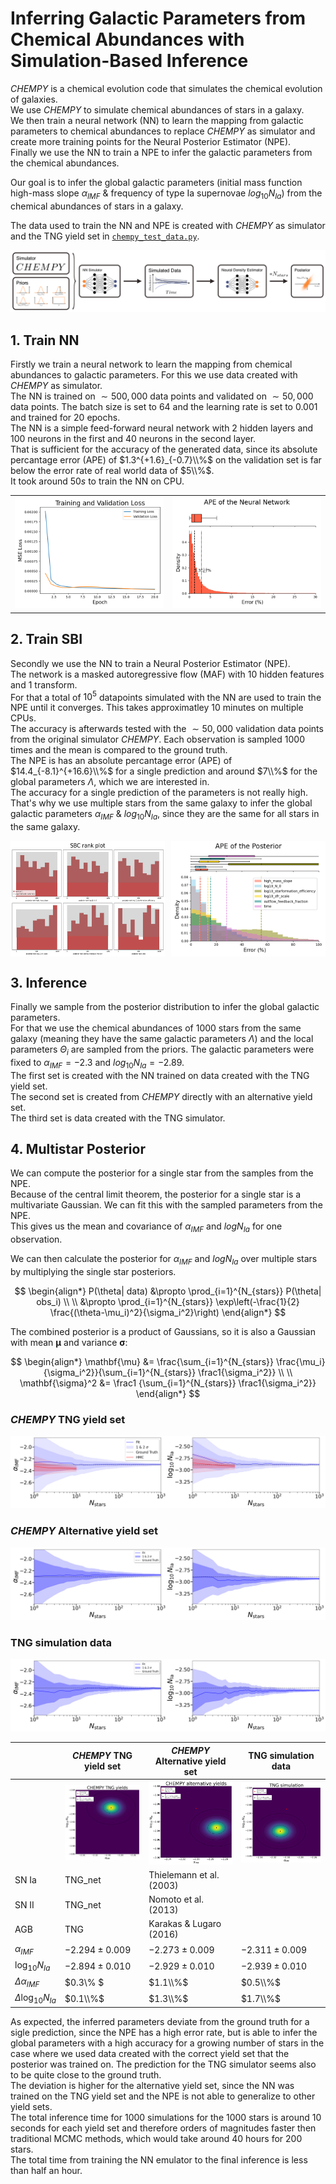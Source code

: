 # Inferring Galactic Parameters from Chemical Abundances with Simulation-Based Inference
$CHEMPY$ is a chemical evolution code that simulates the chemical evolution of galaxies. <br>
We use $CHEMPY$ to simulate chemical abundances of stars in a galaxy. <br>
We then train a neural network (NN) to learn the mapping from galactic parameters to chemical abundances to replace $CHEMPY$ as simulator and create more training points for the Neural Posterior Estimator (NPE). <br>
Finally we use the NN to train a NPE to infer the galactic parameters from the chemical abundances.

Our goal is to infer the global galactic parameters (initial mass function high-mass slope $\alpha_{IMF}$ & frequency of type Ia supernovae $log_{10}N_{Ia}$) from the chemical abundances of stars in a galaxy. <br>

The data used to train the NN and NPE is created with $CHEMPY$ as simulator and the TNG yield set in [``` chempy_test_data.py ```](chempy_test_data.py). <br>

<p align="center">
  <img src="plots/sbi_overview.png" />
</p>

## 1. Train NN
Firstly we train a neural network to learn the mapping from chemical abundances to galactic parameters. For this we use data created with $CHEMPY$ as simulator. <br>
The NN is trained on $\sim 500,000$ data points and validated on $\sim 50,000$ data points. The batch size is set to $64$ and the learning rate is set to $0.001$ and trained for $20$ epochs. <br>
The NN is a simple feed-forward neural network with $2$ hidden layers and $100$ neurons in the first and $40$ neurons in the second layer. <br>
That is sufficient for the accuracy of the generated data, since its absolute percantage error (APE) of $1.3^{+1.6}_{-0.7}\\%$ on the validation set is far below the error rate of real world data of $5\\%$. <br>
It took around $50s$ to train the NN on CPU. <br>

|||
:-------------------------:|:-------------------------:
![](plots/loss_NN_simulator.png)  |  ![](plots/ape_NN.png)


## 2. Train SBI
Secondly we use the NN to train a Neural Posterior Estimator (NPE). <br>
The network is a masked autoregressive flow (MAF) with $10$ hidden features and $1$ transform. <br>
For that a total of $10^5$ datapoints simulated with the NN are used to train the NPE until it converges.
This takes approximatley $10$ minutes on multiple CPUs. <br>
The accuracy is afterwards tested with the $\sim 50,000$ validation data points from the original simulator $CHEMPY$. Each observation is sampled $1000$ times and the mean is compared to the ground truth. <br>
The NPE is has an absolute percantage error (APE) of $14.4_{-8.1}^{+16.6}\\%$ for a single prediction and around $7\\%$ for the global parameters $\Lambda$, which we are interested in.<br>
The accuracy for a single prediction of the parameters is not really high. That's why we use multiple stars from the same galaxy to infer the global galactic parameters $\alpha_{IMF}$ & $log_{10}N_{Ia}$, since they are the same for all stars in the same galaxy. <br>

<div style="display: flex; justify-content: space-between;">
  <img src="plots/sbc_rank_plot_NPE_C.png" style="width: 49%;"/>
  <img src="plots/ape_posterior_NPE_C.png" style="width: 49%;"/>
</div>


## 3. Inference

Finally we sample from the posterior distribution to infer the global galactic parameters. <br>
For that we use the chemical abundances of $1000$ stars from the same galaxy (meaning they have the same galactic parameters $\Lambda$) and the local parameters $\Theta_i$ are sampled from the priors.
The galactic parameters were fixed to  $\alpha_{IMF} = -2.3$ and $log_{10}N_{Ia} = -2.89$. <br>
The first set is created with the NN trained on data created with the TNG yield set. <br>
The second set is created from $CHEMPY$ directly with an alternative yield set. <br>
The third set is data created with the TNG simulator. <br>

## 4. Multistar Posterior
We can compute the posterior for a single star from the samples from the NPE. <br>
Because of the central limit theorem, the posterior for a single star is a multivariate Gaussian. We can fit this with the sampled parameters from the NPE. <br>
This gives us the mean and covariance of $\alpha_{IMF}$ and $log{N_{Ia}}$ for one observation. <br>

We can then calculate the posterior for $\alpha_{IMF}$ and $log{N_{Ia}}$ over multiple stars by multiplying the single star posteriors.

$$ 
\begin{align*}
P(\theta| data) &\propto \prod_{i=1}^{N_{stars}} P(\theta| obs_i) \\ \\
&\propto \prod_{i=1}^{N_{stars}} \exp\left(-\frac{1}{2} \frac{(\theta-\mu_i)^2}{\sigma_i^2}\right)
\end{align*} 
$$

The combined posterior is a product of Gaussians, so it is also a Gaussian with mean $\mathbf{\mu}$ and variance $\mathbf{\sigma}$:

$$
\begin{align*}
\mathbf{\mu} &= \frac{\sum_{i=1}^{N_{stars}} \frac{\mu_i}{\sigma_i^2}}{\sum_{i=1}^{N_{stars}} \frac1{\sigma_i^2}} \\ \\
\mathbf{\sigma}^2 &= \frac1 {\sum_{i=1}^{N_{stars}} \frac1{\sigma_i^2}}
\end{align*}
$$

### $CHEMPY$ TNG yield set
<p align="center">
  <img src="plots/CHEMPY TNG yields N_star comp.png" />
</p>

### $CHEMPY$ Alternative yield set
<p align="center">
  <img src="plots/CHEMPY alternative yields N_star.png" />
</p>

### TNG simulation data
<p align="center">
  <img src="plots/TNG simulation N_star.png" />
</p>

| | $CHEMPY$ TNG yield set | $CHEMPY$ Alternative yield set | TNG simulation data |
---|---|---|---
||![](plots/CHEMPY%20TNG%20yields.png)  |  ![](plots/CHEMPY%20alternative%20yields.png) | ![](plots/TNG%20simulation.png)
| SN Ia | TNG_net | Thielemann et al. (2003) |
| SN II | TNG_net | Nomoto et al. (2013) |
| AGB | TNG | Karakas & Lugaro (2016) |
| $\alpha_{IMF}$ | $-2.294 \pm 0.009$ | $-2.273 \pm 0.009$ | $-2.311 \pm 0.009$ |
|$\log_{10}N_{Ia}$| $-2.894 \pm 0.010$ | $-2.929 \pm 0.010$ | $-2.939 \pm 0.010$ |
| $\Delta\alpha_{IMF}$ | $0.3\\% $ | $1.1\\%$ | $0.5\\%$ |
| $\Delta\log_{10}N_{Ia}$ | $0.1\\%$ | $1.3\\%$ | $1.7\\%$ |

As expected, the inferred parameters deviate from the ground truth for a sigle prediction, since the NPE has a high error rate, 
but is able to infer the global parameters with a high accuracy for a growing number of stars in the case where we used data created with the correct yield set
that the posterior was trained on. 
The prediction for the TNG simulator seems also to be quite close to the ground truth. <br>
The deviation is higher for the alternative yield set, since the NN was trained on the TNG yield set and the NPE is not able to generalize to other yield sets. <br>
The total inference time for $1000$ simulations for the $1000$ stars is around $10$ seconds for each yield set and therefore orders of magnitudes faster then traditional MCMC methods, which would take around $40$ hours for $200$ stars. <br>
The total time from training the NN emulator to the final inference is less than half an hour. <br>

